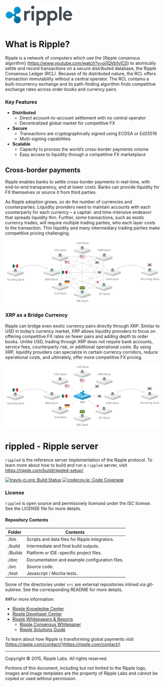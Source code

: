 ![Ripple](/images/ripple.png)

# What is Ripple?
Ripple is a network of computers which use the [Ripple consensus algorithm]
(https://www.youtube.com/watch?v=pj1QVb1vlC0) to atomically settle and record
transactions on a secure distributed database, the Ripple Consensus Ledger
(RCL). Because of its distributed nature, the RCL offers transaction immutability
without a central operator. The RCL contains a built-incurrency exchange and its
path-finding algorithm finds competitive exchange rates across order books
and currency pairs.

### Key Features
- **Distributed**
  - Direct account-to-account settlement with no central operator
  - Decentralized global market for competitive FX
- **Secure**
  - Transactions are cryptographically signed using ECDSA or Ed25519
  - Multi-signing capabilities
- **Scalable**
  - Capacity to process the world’s cross-border payments volume
  - Easy access to liquidity through a competitive FX marketplace

## Cross-border payments
Ripple enables banks to settle cross-border payments in real-time, with
end-to-end transparency, and at lower costs. Banks can provide liquidity
for FX themselves or source it from third parties.

As Ripple adoption grows, so do the number of currencies and counterparties.
Liquidity providers need to maintain accounts with each counterparty for
each currency – a capital- and time-intensive endeavor that spreads liquidity
thin. Further, some transactions, such as exotic currency trades, will require
multiple trading parties, who each layer costs to the transaction. Thin
liquidity and many intermediary trading parties make competitive pricing
challenging.

![Flow - Direct](images/flow1.png)

### XRP as a Bridge Currency
Ripple can bridge even exotic currency pairs directly through XRP. Similar to
USD in today’s currency market, XRP allows liquidity providers to focus on
offering competitive FX rates on fewer pairs and adding depth to order books.
Unlike USD, trading through XRP does not require bank accounts, service fees,
counterparty risk, or additional operational costs. By using XRP, liquidity
providers can specialize in certain currency corridors, reduce operational
costs, and ultimately, offer more competitive FX pricing.

![Flow - Bridged over XRP](images/flow2.png)

# rippled - Ripple server
`rippled` is the reference server implementation of the Ripple
protocol. To learn more about how to build and run a `rippled`
server, visit https://ripple.com/build/rippled-setup/

[![travis-ci.org: Build Status](https://travis-ci.org/ripple/rippled.png?branch=develop)](https://travis-ci.org/ripple/rippled)
[![codecov.io: Code Coverage](https://codecov.io/gh/ripple/rippled/branch/develop/graph/badge.svg)](https://codecov.io/gh/ripple/rippled)

### License
`rippled` is open source and permissively licensed under the
ISC license. See the LICENSE file for more details.

#### Repository Contents

| Folder  | Contents |
|---------|----------|
| ./bin   | Scripts and data files for Ripple integrators. |
| ./build | Intermediate and final build outputs.          |
| ./Builds| Platform or IDE-specific project files.        |
| ./doc   | Documentation and example configuration files. |
| ./src   | Source code.                                   |
| ./test  | Javascript / Mocha tests.                      |


Some of the directories under `src` are external repositories inlined via
git-subtree. See the corresponding README for more details.

##For more information:

* [Ripple Knowledge Center](https://ripple.com/learn/)
* [Ripple Developer Center](https://ripple.com/build/)
* [Ripple Whitepapers & Reports](https://ripple.com/whitepapers-reports/)
  * [Ripple Consensus Whitepaper](https://ripple.com/consensus-whitepaper/)
  * [Ripple Solutions Guide](https://ripple.com/files/ripple_solutions_guide.pdf)

To learn about how Ripple is transforming global payments visit
[https://ripple.com/contact/](https://ripple.com/contact/)

- - -

Copyright © 2015, Ripple Labs. All rights reserved.

Portions of this document, including but not limited to the Ripple logo,
images and image templates are the property of Ripple Labs and cannot be
copied or used without permission.
